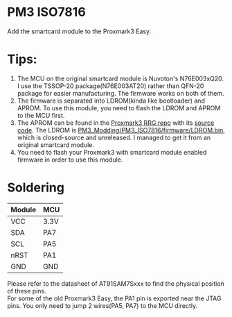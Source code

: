 # PM3 ISO7816

Add the smartcard module to the Proxmark3 Easy.  

# Tips:
1. The MCU on the original smartcard module is Nuvoton's N76E003xQ20. I use the TSSOP-20 package(N76E003AT20) rather than QFN-20 package for easier manufacturing. The firmware works on both of them.
2. The firmware is separated into LDROM(kinda like bootloader) and APROM. To use this module, you need to flash the LDROM and APROM to the MCU first. 
3. The APROM can be found in the [Proxmark3 RRG repo](https://github.com/RfidResearchGroup/proxmark3/blob/v4.16717/client/resources/sim013.bin) with its [source code](https://github.com/RfidResearchGroup/proxmark3/blob/v4.16717/tools/simmodule/sim013.asm). The LDROM is [PM3_Modding/PM3_ISO7816/firmware/LDROM.bin](./firmware/LDROM.bin), which is closed-source and unreleased. I managed to get it from an original smartcard module.
4. You need to flash your Proxmark3 with smartcard module enabled firmware in order to use this module.

# Soldering

| Module | MCU  |
| ------ | ---- |
| VCC    | 3.3V |
| SDA    | PA7  |
| SCL    | PA5  |
| nRST   | PA1  |
| GND    | GND  |

Please refer to the datasheet of AT91SAM7Sxxx to find the physical position of these pins.  
For some of the old Proxmark3 Easy, the PA1 pin is exported near the JTAG pins. You only need to jump 2 wires(PA5, PA7) to the MCU directly.
